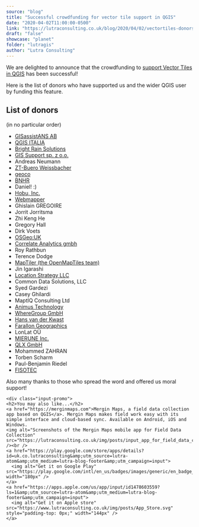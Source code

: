 ```yaml
---
source: "blog"
title: "Successful crowdfunding for vector tile support in QGIS"
date: "2020-04-02T11:00:00-0500"
link: "https://lutraconsulting.co.uk/blog/2020/04/02/vectortiles-donors/"
draft: "false"
showcase: "planet"
folder: "lutragis"
author: "Lutra Consulting"
---
```


<p>We are delighted to announce that the crowdfunding to <a href="https://www.lutraconsulting.co.uk/crowdfunding/vectortile-qgis/">support Vector Tiles in QGIS</a> has been successful!</p>

<p>Here is the list of donors who have supported us and the wider QGIS user by funding this feature.</p>

<!-- more -->

<h2 id="list-of-donors">List of donors</h2>
<p>(in no particular order)</p>

<ul>
  <li><a href="http://www.gisassistans.se/">GISassistANS AB</a></li>
  <li><a href="https://www.lutraconsulting.co.uk/blog/categories/qgis/qgis.it">QGIS ITALIA</a></li>
  <li><a href="https://www.brightrain.com/">Bright Rain Solutions</a></li>
  <li><a href="https://gis-support.pl/">GIS Support sp. z o.o.</a></li>
  <li>Andreas Neumann</li>
  <li><a href="https://www.zt-weissbacher.at/">ZT-Buero Weissbacher</a></li>
  <li><a href="http://geoco.nl/">geoco</a></li>
  <li><a href="https://bnhr.xyz/">BNHR</a></li>
  <li>Daniel! :)</li>
  <li><a href="https://hobu.co/">Hobu, Inc.</a></li>
  <li><a href="http://webmapper.net/">Webmapper</a></li>
  <li>Ghislain GREGOIRE</li>
  <li>Jorrit Jorritsma</li>
  <li>Zhi Keng He</li>
  <li>Gregory Hall</li>
  <li>Dirk Voets</li>
  <li><a href="https://uk.osgeo.org/">OSGeo:UK</a></li>
  <li><a href="https://correlate.at/">Correlate Analytics gmbh</a></li>
  <li>Roy Rathbun</li>
  <li>Terence Dodge</li>
  <li><a href="https://www.maptiler.com/">MapTiler (the OpenMapTiles team)</a></li>
  <li>Jin Igarashi</li>
  <li><a href="https://locationstrategyllc.com/">Location Strategy LLC</a></li>
  <li>Common Data Solutions, LLC</li>
  <li>Syed Gardezi</li>
  <li>Casey Ghilardi</li>
  <li>MaptIQ Consulting Ltd</li>
  <li><a href="http://www.animustech.com/">Animus Technology</a></li>
  <li><a href="https://wheregroup.com/">WhereGroup GmbH</a></li>
  <li><a href="https://twitter.com/hansakwast?s=20">Hans van der Kwast</a></li>
  <li><a href="http://fargeo.com/">Farallon Geographics</a></li>
  <li>LonLat OÜ</li>
  <li><a href="https://mierune.co.jp/">MIERUNE Inc.</a></li>
  <li><a href="https://www.lutraconsulting.co.uk/blog/categories/qgis/qlx-gmbh.de">QLX GmbH</a></li>
  <li>Mohammed ZAHRAN</li>
  <li>Torben Scharm</li>
  <li>Paul-Benjamin Riedel</li>
  <li><a href="https://fisotec.es/">FISOTEC</a></li>
</ul>

<p>Also many thanks to those who spread the word and offered us moral support!</p>

    <div class="input-promo">
    <h2>You may also like...</h2>
    <a href="https://merginmaps.com">Mergin Maps, a field data collection app based on QGIS</a>. Mergin Maps makes field work easy with its simple interface and cloud-based sync. Available on Android, iOS and Windows.
    <img alt="Screenshots of the Mergin Maps mobile app for Field Data Collection" src="https://lutraconsulting.co.uk/img/posts/input_app_for_field_data_collection.jpg" /><br />
    <a href="https://play.google.com/store/apps/details?id=uk.co.lutraconsulting&amp;utm_source=lutra-atom&amp;utm_medium=lutra-blog-footer&amp;utm_campaign=input">
      <img alt="Get it on Google Play" src="https://play.google.com/intl/en_us/badges/images/generic/en_badge_web_generic.png" width="180px" />
    </a>
    <a href="https://apps.apple.com/us/app/input/id1478603559?ls=1&amp;utm_source=lutra-atom&amp;utm_medium=lutra-blog-footer&amp;utm_campaign=input">
      <img alt="Get it on Apple store" src="https://www.lutraconsulting.co.uk/img/posts/App_Store.svg" style="padding-top: 0px;" width="144px" />
    </a>
  </div>
